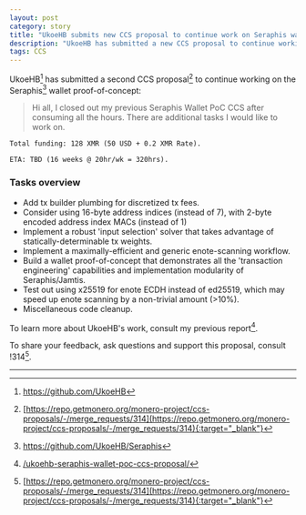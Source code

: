 ```yaml
---
layout: post
category: story
title: "UkoeHB submits new CCS proposal to continue work on Seraphis wallet PoC"
description: "UkoeHB has submitted a new CCS proposal to continue working on the Seraphis wallet proof-of-concept."
tags: CCS
---
```


UkoeHB[^1] has submitted a second CCS proposal[^2] to continue working on the Seraphis[^3] wallet proof-of-concept:

> Hi all, I closed out my previous Seraphis Wallet PoC CCS after consuming all the hours. There are additional tasks I would like to work on.

```
Total funding: 128 XMR (50 USD + 0.2 XMR Rate).

ETA: TBD (16 weeks @ 20hr/wk = 320hrs).
```

### Tasks overview

- Add tx builder plumbing for discretized tx fees.
- Consider using 16-byte address indices (instead of 7), with 2-byte encoded address index MACs (instead of 1)
- Implement a robust 'input selection' solver that takes advantage of statically-determinable tx weights.
- Implement a maximally-efficient and generic enote-scanning workflow.
- Build a wallet proof-of-concept that demonstrates all the 'transaction engineering' capabilities and implementation modularity of Seraphis/Jamtis. 
- Test out using x25519 for enote ECDH instead of ed25519, which may speed up enote scanning by a non-trivial amount (>10%).
- Miscellaneous code cleanup.

To learn more about UkoeHB's work, consult my previous report[^4].

To share your feedback, ask questions and support this proposal, consult !314[^2].



---

[^1]: https://github.com/UkoeHB
[^2]: [https://repo.getmonero.org/monero-project/ccs-proposals/-/merge_requests/314](https://repo.getmonero.org/monero-project/ccs-proposals/-/merge_requests/314){:target="_blank"}
[^3]: https://github.com/UkoeHB/Seraphis
[^4]: [/ukoehb-seraphis-wallet-poc-ccs-proposal/](/ukoehb-seraphis-wallet-poc-ccs-proposal/)
